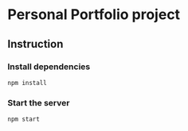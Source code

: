 # Personal Portfolio project

## Instruction


### Install dependencies
```
npm install
```

### Start the server
```
npm start
```

